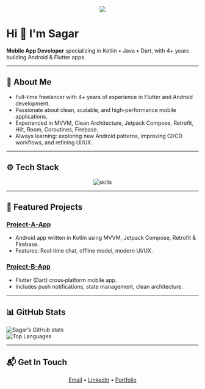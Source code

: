<!-- Banner: optional animated header -->
<p align="center">
  <img src="https://capsule-render.vercel.app/api?text=Hi+there!+I%E2%80%99m+Sagar&animation=fadeIn&type=waving&color=gradient&height=120"/>
</p>

# Hi 👋 I'm **Sagar**
**Mobile App Developer** specializing in Kotlin • Java • Dart, with 4+ years building Android & Flutter apps.

---

## 💼 About Me
- Full-time freelancer with 4+ years of experience in Flutter and Android development.
-  Passionate about clean, scalable, and high-performance mobile applications.
- Experienced in MVVM, Clean Architecture, Jetpack Compose, Retrofit, Hilt, Room, Coroutines, Firebase.
- Always learning: exploring new Android patterns, improving CI/CD workflows, and refining UI/UX.

---

## ⚙️ Tech Stack  
<p align="center">
  <img src="https://skillicons.dev/icons?i=kotlin,java,dart,androidstudio,flutter,jetpackcompose,retrofit,room,firebase,git&theme=light" alt="skills"/>
</p>

---

## 🚀 Featured Projects
### [Project‑A‑App](https://github.com/yourusername/project-a)
- Android app written in Kotlin using MVVM, Jetpack Compose, Retrofit & Firebase.
- Features: Real‑time chat, offline model, modern UI/UX.

### [Project‑B‑App](https://github.com/yourusername/project-b)
- Flutter (Dart) cross‑platform mobile app.
- Includes push notifications, state management, clean architecture.



---

## 📊 GitHub Stats  
<!-- Stats cards -->
![Sagar’s GitHub stats](https://github-readme-stats.vercel.app/api?username=yourusername&show_icons=true&theme=tokyonight)  
![Top Languages](https://github-readme-stats.vercel.app/api/top-langs/?username=yourusername&layout=compact&theme=tokyonight)

---

## 📬 Get In Touch
<p align="center">
  <a href="sagarjm1111@gmail.com">Email</a> •
  <a href="https://linkedin.com/in/yourprofile">LinkedIn</a> •
  <a href="https://yourportfolio.dev">Portfolio</a>
</p>
